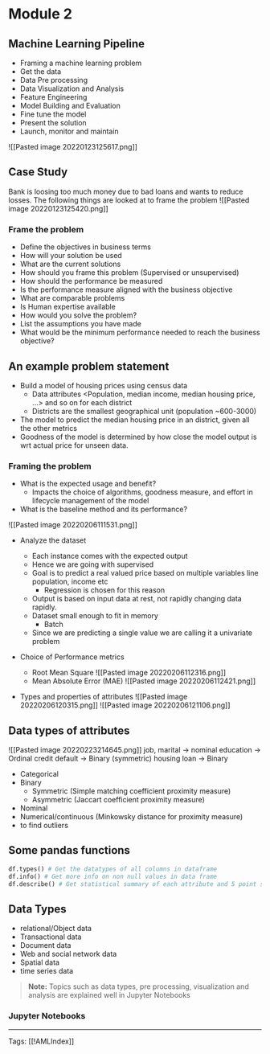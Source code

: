 # Module 2
## Machine Learning Pipeline
- Framing a machine learning problem
- Get the data
- Data Pre processing
- Data Visualization and Analysis
- Feature Engineering
- Model Building and Evaluation
- Fine tune the model
- Present the solution
- Launch, monitor and maintain

![[Pasted image 20220123125617.png]]

## Case Study
Bank is loosing too much money due to bad loans and wants to reduce losses. The following things are looked at to frame the problem
![[Pasted image 20220123125420.png]]

### Frame the problem
- Define the objectives in business terms
- How will your solution be used
- What are the current solutions
- How should you frame this problem (Supervised or unsupervised)
- How should the performance be measured
- Is the performance measure aligned with the business objective
- What are comparable problems
- Is Human expertise available
- How would you solve the problem?
- List the assumptions you have made
- What would be the minimum performance needed to reach the business objective? 

## An example problem statement
- Build a model of housing prices using census data
	- Data attributes <Population, median income, median housing price, ...> and so on for each district
	- Districts are the smallest geographical unit (population ~600-3000)
- The model to predict the median housing price in an district, given all the other metrics
- Goodness of the model is determined by how close the model output is wrt actual price for unseen data.

### Framing the problem
- What is the expected usage and benefit?
	- Impacts the choice of algorithms, goodness measure, and effort in lifecycle management of the model
- What is the baseline method and its performance?

![[Pasted image 20220206111531.png]]

- Analyze the dataset
	- Each instance comes with the expected output
	- Hence we are going with supervised
	- Goal is to predict a real valued price based on multiple variables line population, income etc
		- Regression is chosen for this reason
	- Output is based on input data at rest, not rapidly changing data rapidly.
	- Dataset small enough to fit in memory
		- Batch
	- Since we are predicting a single value we are calling it a univariate problem

- Choice of Performance metrics
	- Root Mean Square
	   ![[Pasted image 20220206112316.png]]
	- Mean Absolute Error (MAE)
	   ![[Pasted image 20220206112421.png]]
	   
- Types and properties of attributes
![[Pasted image 20220206120315.png]]
![[Pasted image 20220206121106.png]]

## Data types of attributes
![[Pasted image 20220223214645.png]]
job, marital -> nominal
education -> Ordinal
credit default -> Binary (symmetric)
housing loan -> Binary

- Categorical
- Binary
	- Symmetric (Simple matching coefficient proximity measure)
	- Asymmetric (Jaccart coefficient proximity measure)
- Nominal
- Numerical/continuous (Minkowsky distance for proximity measure)
- to find outliers


## Some pandas functions
```python
df.types() # Get the datatypes of all columns in dataframe
df.info() # Get more info on non null values in data frame
df.describe() # Get statistical summary of each attribute and 5 point summary of numberic attributes
```

## Data Types
- relational/Object data
- Transactional data
- Document data
- Web and social network data
- Spatial data
- time series data

> **Note:** Topics such as data types, pre processing, visualization and analysis are explained well in Jupyter Notebooks

### Jupyter Notebooks




---
Tags: [[!AMLIndex]]